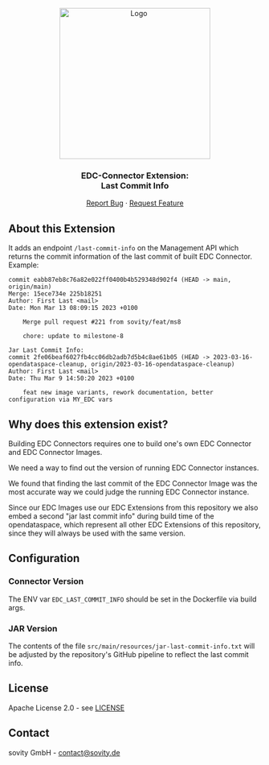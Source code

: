 <!-- PROJECT LOGO -->
<br />
<div align="center">
  <a href="https://github.com/sovity/opendataspace">
    <img src="https://raw.githubusercontent.com/sovity/edc-ui/main/src/assets/images/sovity_logo.svg" alt="Logo" width="300">
  </a>

<h3 align="center">EDC-Connector Extension:<br />Last Commit Info</h3>

  <p align="center">
    <a href="https://github.com/sovity/opendataspace/issues/new?template=bug_report.md">Report Bug</a>
    ·
    <a href="https://github.com/sovity/opendataspace/issues/new?template=feature_request.md">Request Feature</a>
  </p>
</div>

## About this Extension
It adds an endpoint `/last-commit-info` on the Management API which returns the commit information of
the last commit of built EDC Connector. Example:
```
commit eabb87eb8c76a82e022ff0400b4b529348d902f4 (HEAD -> main, origin/main)
Merge: 15ece734e 225b18251
Author: First Last <mail>
Date: Mon Mar 13 08:09:15 2023 +0100

    Merge pull request #221 from sovity/feat/ms8

    chore: update to milestone-8

Jar Last Commit Info:
commit 2fe06beaf6027fb4cc06db2adb7d5b4c8ae61b05 (HEAD -> 2023-03-16-opendataspace-cleanup, origin/2023-03-16-opendataspace-cleanup)
Author: First Last <mail>
Date: Thu Mar 9 14:50:20 2023 +0100

    feat new image variants, rework documentation, better configuration via MY_EDC vars
```

## Why does this extension exist?

Building EDC Connectors requires one to build one's own EDC Connector and EDC Connector Images.

We need a way to find out the version of running EDC Connector instances.

We found that finding the last commit of the EDC Connector Image was the most accurate way we could judge the
running EDC Connector instance.

Since our EDC Images use our EDC Extensions from this repository we also embed a second "jar last commit info"
during build time of the opendataspace, which represent all other EDC Extensions of this repository, since
they will always be used with the same version.

## Configuration

### Connector Version
The ENV var `EDC_LAST_COMMIT_INFO` should be set in the Dockerfile via build args.

### JAR Version
The contents of the file `src/main/resources/jar-last-commit-info.txt` will be adjusted by the
repository's GitHub pipeline to reflect the last commit info.

## License
Apache License 2.0 - see [LICENSE](../../LICENSE)

## Contact
sovity GmbH - contact@sovity.de
